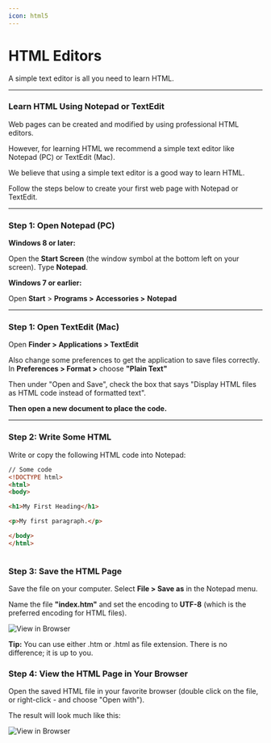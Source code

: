 ```yaml
---
icon: html5
---
```


# HTML Editors

A simple text editor is all you need to learn HTML.

***

### Learn HTML Using Notepad or TextEdit

Web pages can be created and modified by using professional HTML editors.

However, for learning HTML we recommend a simple text editor like Notepad (PC) or TextEdit (Mac).

We believe that using a simple text editor is a good way to learn HTML.

Follow the steps below to create your first web page with Notepad or TextEdit.

***

### Step 1: Open Notepad (PC)

**Windows 8 or later:**

Open the **Start Screen** (the window symbol at the bottom left on your screen). Type **Notepad**.

**Windows 7 or earlier:**

Open **Start** > **Programs >** **Accessories >** **Notepad**

***

### Step 1: Open TextEdit (Mac)

Open **Finder > Applications > TextEdit**

Also change some preferences to get the application to save files correctly. In **Preferences > Format >** choose **"Plain Text"**

Then under "Open and Save", check the box that says "Display HTML files as HTML code instead of formatted text".

**Then open a new document to place the code.**

***

### Step 2: Write Some HTML

Write or copy the following HTML code into Notepad:

```html
// Some code
<!DOCTYPE html>
<html>
<body>

<h1>My First Heading</h1>

<p>My first paragraph.</p>

</body>
</html>

```

<figure><img src="https://www.w3schools.com/html/img_notepad.png" alt=""><figcaption></figcaption></figure>

### Step 3: Save the HTML Page

Save the file on your computer. Select **File > Save as** in the Notepad menu.

Name the file **"index.htm"** and set the encoding to **UTF-8** (which is the preferred encoding for HTML files).

![View in Browser](https://www.w3schools.com/html/img_saveas.png)

**Tip:** You can use either .htm or .html as file extension. There is no difference; it is up to you.

### Step 4: View the HTML Page in Your Browser

Open the saved HTML file in your favorite browser (double click on the file, or right-click - and choose "Open with").

The result will look much like this:

![View in Browser](https://www.w3schools.com/html/img_chrome.png)
